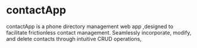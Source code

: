 # contactApp
contactApp is a phone directory management web app ,designed to facilitate frictionless contact management. Seamlessly incorporate, modify, and delete contacts through intuitive CRUD operations,  
